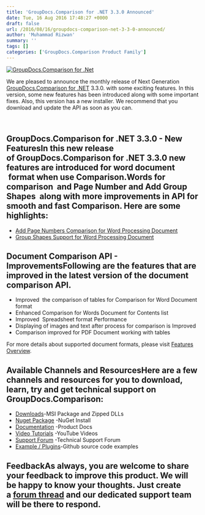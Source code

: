 ```yaml
---
title: 'GroupDocs.Comparison for .NET 3.3.0 Announced'
date: Tue, 16 Aug 2016 17:48:27 +0000
draft: false
url: /2016/08/16/groupdocs-comparison-net-3-3-0-announced/
author: 'Muhammad Rizwan'
summary: ''
tags: []
categories: ['GroupDocs.Comparison Product Family']
---
```


[![GroupDocs.Comparison for .Net](https://blog.groupdocs.com/wp-content/uploads/sites/4/2014/07/GD_CMP_NETIcon_114.png)](http://groupdocs.com/dot-net/document-comparison-library)

We are pleased to announce the monthly release of Next Generation [GroupDocs.Comparison for .NET](http://www.groupdocs.com/dot-net/document-comparison-library " Document Comparison API") 3.3.0. with some exciting features. In this version, some new features has been introduced along with some important fixes. Also, this version has a new installer. We recommend that you download and update the API as soon as you can.

 

## GroupDocs.Comparison for .NET 3.3.0 - New FeaturesIn this new release of **GroupDocs.Comparison for .NET 3.3.0** new features are introduced for word document  format when use Comparison.Words for comparison  and Page Number and Add Group Shapes  along with more improvements in API for smooth and fast Comparison. Here are some highlights:

*   [Add Page Numbers Comparison for Word Processing Document](https://docs.groupdocs.com/comparison/net "Document Comparison API")
*   [Group Shapes Support for Word Processing Document](https://docs.groupdocs.com/comparison/net "GrououpDocs.Comparison for .NET")

## Document Comparison API - ImprovementsFollowing are the features that are improved in the latest version of the **document comparison API**.

*   Improved  the comparison of tables for Comparison for Word Document format
*   Enhanced Comparison for Words Document for Contents list
*   Improved  Spreadsheet format Performance
*   Displaying of images and text after process for comparison is Improved
*   Comparison improved for PDF Document working with tables

For more details about supported document formats, please visit [Features Overview](http://groupdocs.com/docs/display/comparisonnet/Features+Overview).

## Available Channels and ResourcesHere are a few channels and resources for you to download, learn, try and get technical support on GroupDocs.Comparison:

*   [Downloads](http://groupdocs.com/Community/files/8/.net-libraries/groupdocs_comparison_for_.net/default.aspx "Dwonloads;")\-MSI Package and Zipped DLLs
*   [Nuget Package](https://www.nuget.org/packages/groupdocs-comparison-dotnet/ "GroupDocs.Comparison for .NET NuGet") -NuGet Install
*   [Documentation](http://groupdocs.com/docs/display/comparisonnet/Home "Product Documentation") -Product Docs
*   [Video Tutorials](https://www.youtube.com/playlist?list=PLp-A5JSk_O76uvyS_WPOZm28eG-KRKiYy "GroupDocs.Comparison for .NET Videos") -YouTube Videos
*   [Support Forum](http://www.groupdocs.com/Community/forums/groupdocs.comparison-product-family/9/showforum.aspx "GroupDocs.Comparison for .NET Forum") -Technical Support Forum
*   [Example / Plugins](https://github.com/groupdocs-comparison/GroupDocs.Comparison-for-.NET "GroupDocs.Comparison for .NET Github")\-Github source code examples

## FeedbackAs always, you are welcome to share your feedback to improve this product. We will be happy to know your thoughts. Just create a [forum thread](http://groupdocs.com/Community/forums/groupdocs.comparison-product-family/9/showforum.aspx) and our dedicated support team will be there to respond.




